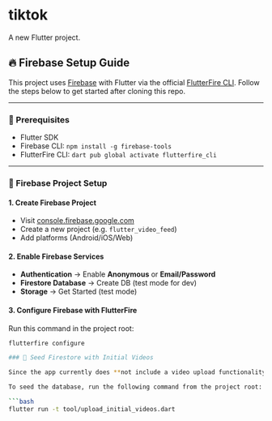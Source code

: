 # tiktok

A new Flutter project.

## 🔥 Firebase Setup Guide

This project uses [Firebase](https://firebase.google.com/) with Flutter via the official [FlutterFire CLI](https://firebase.flutter.dev/docs/cli/). Follow the steps below to get started after cloning this repo.

---

### 🧱 Prerequisites

- Flutter SDK
- Firebase CLI: `npm install -g firebase-tools`
- FlutterFire CLI: `dart pub global activate flutterfire_cli`

---

### 🚀 Firebase Project Setup

#### 1. Create Firebase Project

- Visit [console.firebase.google.com](https://console.firebase.google.com)
- Create a new project (e.g. `flutter_video_feed`)
- Add platforms (Android/iOS/Web)

#### 2. Enable Firebase Services

- **Authentication** → Enable **Anonymous** or **Email/Password**
- **Firestore Database** → Create DB (test mode for dev)
- **Storage** → Get Started (test mode)

#### 3. Configure Firebase with FlutterFire

Run this command in the project root:

```bash
flutterfire configure

### 🎥 Seed Firestore with Initial Videos

Since the app currently does **not include a video upload functionality**, you can **manually seed the Firestore database** with sample videos using a provided script.

To seed the database, run the following command from the project root:

```bash
flutter run -t tool/upload_initial_videos.dart

